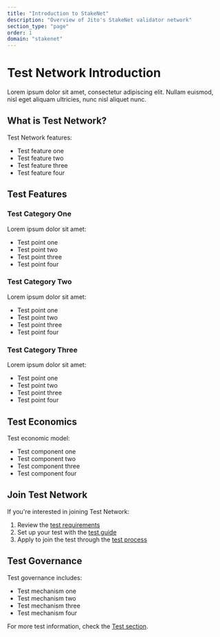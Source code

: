 ```yaml
---
title: "Introduction to StakeNet"
description: "Overview of Jito's StakeNet validator network"
section_type: "page"
order: 1
domain: "stakenet"
---
```


# Test Network Introduction

Lorem ipsum dolor sit amet, consectetur adipiscing elit. Nullam euismod, nisl eget aliquam ultricies, nunc nisl aliquet nunc.

## What is Test Network?

Test Network features:

- Test feature one
- Test feature two
- Test feature three
- Test feature four

## Test Features

### Test Category One

Lorem ipsum dolor sit amet:

- Test point one
- Test point two
- Test point three
- Test point four

### Test Category Two

Lorem ipsum dolor sit amet:

- Test point one
- Test point two
- Test point three
- Test point four

### Test Category Three

Lorem ipsum dolor sit amet:

- Test point one
- Test point two
- Test point three
- Test point four

## Test Economics

Test economic model:

- Test component one
- Test component two
- Test component three
- Test component four

## Join Test Network

If you're interested in joining Test Network:

1. Review the [test requirements](/test/requirements)
2. Set up your test with the [test guide](/test/setup)
3. Apply to join the test through the [test process](/test/application)

## Test Governance

Test governance includes:

- Test mechanism one
- Test mechanism two
- Test mechanism three
- Test mechanism four

For more test information, check the [Test section](/test/documentation). 